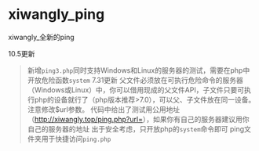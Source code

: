# xiwangly_ping
xiwangly_全新的ping

10.5更新
>新增`ping3.php`同时支持Windows和Linux的服务器的测试，需要在php中开放危险函数`system`
7.31更新
>父文件必须放在可执行危险命令的服务器（Windows或Linux）中，你可以借用现成的父文件API，子文件只要可执行php的设备就行了（php版本推荐>7.0），可以父、子文件放在同一设备。注意修改$url参数。
>代码中给出了测试用公用地址（<http://xiwangly.top/ping.php?url=>），如果你有自己的服务器建议用你自己的服务器的地址
>出于安全考虑，只开放php的`system`命令即可
>ping文件夹用于快捷访问`ping.php`
